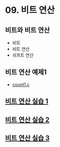 # 09. 비트 연산
## 비트와 비트 연산
* 비트
* 비트 연산
* 쉬프트 연산
## 비트 연산 예제1
* [count1.c](./count1.c)
## [비트 연산 실습 1](./practice_1)
## [비트 연산 실습 2](./practice_2)
## [비트 연산 실습 3](./practice_3)

